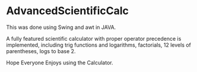 # AdvancedScientificCalc

This was done using Swing and awt in JAVA.

A fully featured scientific calculator with proper operator precedence is implemented, including trig functions and logarithms, factorials, 12 levels of parentheses, logs to base 2.

Hope Everyone Enjoys using the Calculator.
